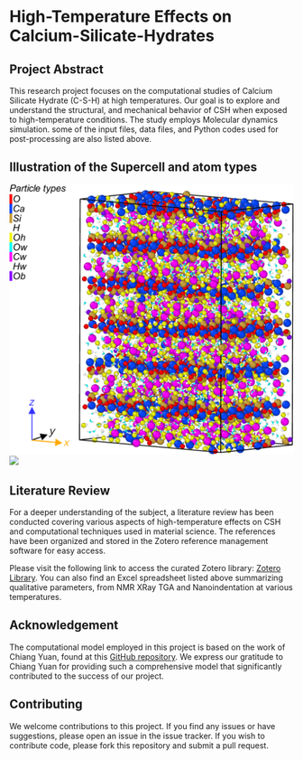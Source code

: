 # High-Temperature Effects on Calcium-Silicate-Hydrates

## Project Abstract
This research project focuses on the computational studies of Calcium Silicate Hydrate (C-S-H) at high temperatures. Our goal is to explore and understand the structural, and mechanical behavior of CSH when exposed to high-temperature conditions. The study employs Molecular dynamics simulation. some of the input files, data files, and Python codes used for post-processing are also listed above.

## Illustration of the Supercell and atom types

![Supercell and Atom Types](images/Description.png)
<img src="Description.png" width="400">


## Literature Review
For a deeper understanding of the subject, a literature review has been conducted covering various aspects of high-temperature effects on CSH and computational techniques used in material science. The references have been organized and stored in the Zotero reference management software for easy access.

Please visit the following link to access the curated Zotero library: [Zotero Library](https://www.zotero.org/groups/5014044/csh_at_high_temperature/library).
You can also find an Excel spreadsheet listed above summarizing qualitative parameters, from NMR XRay TGA and Nanoindentation at various temperatures.  

## Acknowledgement

The computational model employed in this project is based on the work of Chiang Yuan, found at this [GitHub repository](https://github.com/chiang-yuan/csh4lmp). We express our gratitude to Chiang Yuan for providing such a comprehensive model that significantly contributed to the success of our project.


## Contributing
We welcome contributions to this project. If you find any issues or have suggestions, please open an issue in the issue tracker. If you wish to contribute code, please fork this repository and submit a pull request.

